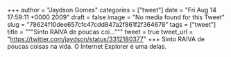 
+++
author = "Jaydson Gomes"
categories = ["tweet"]
date = "Fri Aug 14 17:59:11 +0000 2009"
draft = false
image = "No media found for this Tweet"
slug = "78624f10dee657cfc47cdd847a2f861f2f364678"
tags = ["tweet"]
title = """Sinto RAIVA de poucas coi..."""
tweet = true
tweet_url = "https://twitter.com/jaydson/status/3312180377"
+++
Sinto RAIVA de poucas coisas na vida. O Internet Explorer é uma delas.
